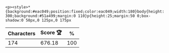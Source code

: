 `<p><style>*{background:#eac049;position:fixed;color:eac049;width:180}body{height:300;background:#51a499;margin:0 110}p{height:25;margin:50 0;box-shadow:0 50px,0 125px,0 175px`

| Characters | Score 🏆 | %   |
| ---------- | -------- | --- |
| 174        | 676.18   | 100 |
